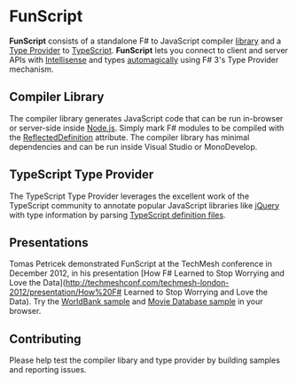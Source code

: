 # FunScript

**FunScript** consists of a standalone F# to JavaScript compiler [library](http://en.wikipedia.org/wiki/Library_(computing)) and a [Type Provider](http://msdn.microsoft.com/en-us/library/hh156509.aspx) to [TypeScript](http://typescriptlang.org/).
**FunScript** lets you connect to client and server APIs with [Intellisense](http://en.wikipedia.org/wiki/IntelliSense) and types [automagically](http://www.urbandictionary.com/define.php?term=automagically) using F# 3's Type Provider mechanism.

## Compiler Library

The compiler library generates JavaScript code that can be run in-browser or server-side inside [Node.js](http://nodejs.org/).
Simply mark F# modules to be compiled with the [ReflectedDefinition](http://msdn.microsoft.com/en-us/library/ee353643.aspx) attribute. 
The compiler library has minimal dependencies and can be run inside Visual Studio or MonoDevelop.

## TypeScript Type Provider

The TypeScript Type Provider leverages the excellent work of the TypeScript community to annotate popular JavaScript libraries like [jQuery](http://jquery.com/) with type information by parsing [TypeScript definition files](https://github.com/borisyankov/DefinitelyTyped).

## Presentations

Tomas Petricek demonstrated FunScript at the TechMesh conference in December 2012, in his presentation [How F# Learned to Stop Worrying and Love the Data](http://techmeshconf.com/techmesh-london-2012/presentation/How%20F# Learned to Stop Worrying and Love the Data).
Try the [WorldBank sample](http://tomasp.net/techmesh/worldbank.html) and [Movie Database sample](http://tomasp.net/techmesh/moviedatabase.html) in your browser.

## Contributing

Please help test the compiler libary and type provider by building samples and reporting issues.



